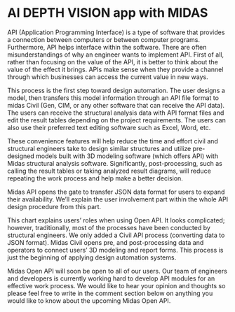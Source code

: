 # AI DEPTH VISION app with MIDAS
API (Application Programming Interface) is a type of software that provides a connection between computers or between computer programs. Furthermore, API helps interface within the software. There are often misunderstandings of why an engineer wants to implement API. First of all, rather than focusing on the value of the API, it is better to think about the value of the effect it brings. APIs make sense when they provide a channel through which businesses can access the current value in new ways.

This process is the first step toward design automation. The user designs a model, then transfers this model information through an API file format to midas Civil (Gen, CIM, or any other software that can receive the API data). The users can receive the structural analysis data with API format files and edit the result tables depending on the project requirements. The users can also use their preferred text editing software such as Excel, Word, etc.

These convenience features will help reduce the time and effort civil and structural engineers take to design similar structures and utilize pre-designed models built with 3D modeling software (which offers API) with Midas structural analysis software. Significantly, post-processing, such as calling the result tables or taking analyzed result diagrams, will reduce repeating the work process and help make a better decision. 

Midas API opens the gate to transfer JSON data format for users to expand their availability. We’ll explain the user involvement part within the whole API design procedure from this part.

This chart explains users’ roles when using Open API. It looks complicated; however, traditionally, most of the processes have been conducted by structural engineers. We only added a Civil API process (converting data to JSON format). Midas Civil opens pre, and post-processing data and operators to connect users’ 3D modeling and report forms. This process is just the beginning of applying design automation systems. 

Midas Open API will soon be open to all of our users. Our team of engineers and developers is currently working hard to develop API modules for an effective work process. We would like to hear your opinion and thoughts so please feel free to write in the comment section below on anything you would like to know about the upcoming Midas Open API.

